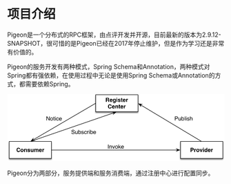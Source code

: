 # 项目介绍

Pigeon是一个分布式的RPC框架，由点评开发并开源，目前最新的版本为2.9.12-SNAPSHOT，很可惜的是Pigeon已经在2017年停止维护，但是作为学习还是非常有价值的。

Pigeon的服务开发有两种模式，Spring Schema和Annotation，两种模式对Spring都有强依赖，在使用过程中无论是使用Spring Schema或Annotation的方式，都需要依赖Spring。

![](/assets/简要架构.png)

Pigeon分为两部分，服务提供端和服务消费端，通过注册中心进行配置同步。

